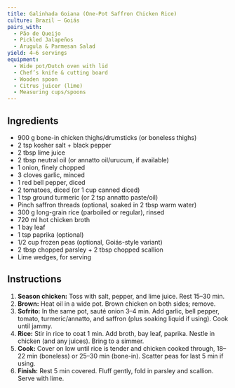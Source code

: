 ```yaml
---
title: Galinhada Goiana (One-Pot Saffron Chicken Rice)
culture: Brazil — Goiás
pairs_with:
  - Pão de Queijo
  - Pickled Jalapeños
  - Arugula & Parmesan Salad
yield: 4–6 servings
equipment:
  - Wide pot/Dutch oven with lid
  - Chef’s knife & cutting board
  - Wooden spoon
  - Citrus juicer (lime)
  - Measuring cups/spoons
---
```


## Ingredients
- 900 g bone-in chicken thighs/drumsticks (or boneless thighs)
- 2 tsp kosher salt + black pepper
- 2 tbsp lime juice
- 2 tbsp neutral oil (or annatto oil/urucum, if available)
- 1 onion, finely chopped
- 3 cloves garlic, minced
- 1 red bell pepper, diced
- 2 tomatoes, diced (or 1 cup canned diced)
- 1 tsp ground turmeric (or 2 tsp annatto paste/oil)
- Pinch saffron threads (optional, soaked in 2 tbsp warm water)
- 300 g long-grain rice (parboiled or regular), rinsed
- 720 ml hot chicken broth
- 1 bay leaf
- 1 tsp paprika (optional)
- 1/2 cup frozen peas (optional, Goiás-style variant)
- 2 tbsp chopped parsley + 2 tbsp chopped scallion
- Lime wedges, for serving

## Instructions
1. **Season chicken:** Toss with salt, pepper, and lime juice. Rest 15–30 min.
2. **Brown:** Heat oil in a wide pot. Brown chicken on both sides; remove.
3. **Sofrito:** In the same pot, sauté onion 3–4 min. Add garlic, bell pepper, tomato, turmeric/annatto, and saffron (plus soaking liquid if using). Cook until jammy.
4. **Rice:** Stir in rice to coat 1 min. Add broth, bay leaf, paprika. Nestle in chicken (and any juices). Bring to a simmer.
5. **Cook:** Cover on low until rice is tender and chicken cooked through, 18–22 min (boneless) or 25–30 min (bone-in). Scatter peas for last 5 min if using.
6. **Finish:** Rest 5 min covered. Fluff gently, fold in parsley and scallion. Serve with lime.
